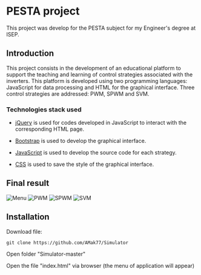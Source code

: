 # PESTA project

This project was develop for the PESTA subject for my Engineer's degree at ISEP.

## Introduction

This project consists in the development of an educational platform to support the teaching and learning of control strategies associated with the inverters.
This platform is developed using two programming languages: JavaScript for data processing and HTML for the graphical interface.
Three control strategies are addressed: PWM, SPWM and SVM.

### Technologies stack used

* [jQuery](https://jquery.com/) is used for codes developed in JavaScript to interact with the corresponding HTML page.

* [Bootstrap](https://getbootstrap.com/) is used to develop the graphical interface.

* [JavaScript](https://www.javascript.com/) is used to develop the source code for each strategy.

* [CSS](https://www.w3schools.com/css/) is used to save the style of the graphical interface.


## Final result
![Menu](https://i.gyazo.com/099d9fa7ee9ba01f80ee73b797d70be5.png)
![PWM](https://i.gyazo.com/058e857ccf988f3b4554a7b5d58e67d1.png)
![SPWM](https://i.gyazo.com/a11148a2003dca4f779875224251915f.png)
![SVM](https://i.gyazo.com/d7d61b1c6d23e9b61d9a06dd2b90f326.png)

## Installation
Download file:
```
git clone https://github.com/AMak77/Simulator
```
Open folder "Simulator-master"

Open the file "index.html" via browser (the menu of application will appear)
